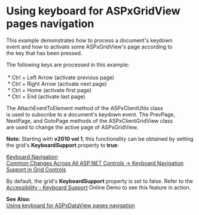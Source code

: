 # Using keyboard for ASPxGridView pages navigation


<p>This example demonstrates how to process a document's keydown<br />
event and how to activate some ASPxGridView's page according to<br />
the key that has been pressed.</p><p>The following keys are processed in this example:<br />
 <br />
 * Ctrl + Left Arrow (activate previous page)<br />
 * Ctrl + Right Arrow (activate next page)<br />
 * Ctrl + Home (activate first page)<br />
 * Ctrl + End (activate last page)</p><p>The AttachEventToElement method of the ASPxClientUtils class<br />
is used to subscribe to a document's keydown event. The PrevPage,<br />
NextPage, and GotoPage methods of the ASPxClientGridView class<br />
are used to change the active page of ASPxGridView.</p><p><strong>Note:</strong> Starting with <strong>v2010 vol 1</strong>, this functionality can be obtained by setting the grid's <strong>KeyboardSupport</strong> property to <strong>true</strong>:</p><p><a href="http://documentation.devexpress.com/#AspNet/CustomDocument8124"><u>Keyboard Navigation</u></a> <br />
<a href="http://www.devexpress.com/Subscriptions/DXperience/WhatsNew2010v1/index.xml?page=33"><u>Common Changes Across All ASP.NET Controls -> Keyboard Navigation Support in Grid Controls</u></a> </p><p>By default, the grid's <strong>KeyboardSupport</strong> property is set to false. Refer to the <a href="http://demos.devexpress.com/ASPxGridViewDemos/Accessibility/KeyboardSupport.aspx"><u>Accessibility - Keyboard Support</u></a> Online Demo to see this feature in action.</p><p><strong>See Also:</strong><br />
<a href="https://www.devexpress.com/Support/Center/p/E2237">Using keyboard for ASPxDataView pages navigation</a></p>

<br/>


